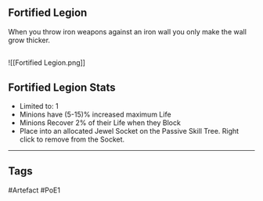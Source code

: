 ## Fortified Legion
When you throw iron weapons against an iron wall
you only make the wall grow thicker.
##
![[Fortified Legion.png]]
## Fortified Legion Stats
- Limited to: 1
- Minions have (5-15)% increased maximum Life
- Minions Recover 2% of their Life when they Block
- Place into an allocated Jewel Socket on the Passive Skill Tree. Right click to remove from the Socket.


---
## Tags
#Artefact
#PoE1